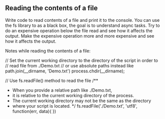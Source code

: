 ## Reading the contents of a file

Write code to read contents of a file and print it to the console. 
You can use the fs library to as a black box, the goal is to understand async tasks. 
Try to do an expensive operation below the file read and see how it affects the output. 
Make the expensive operation more and more expensive and see how it affects the output. 

Notes while reading the contents of a file:

// Set the current working directory to the directory of the script in order to
// read file from ./Demo.txt 
// or use absolute paths instead like path.join(__dirname, 'Demo.txt')
process.chdir(__dirname);

// Use fs.readFile() method to read the file 
/**
 * When you provide a relative path like ./Demo.txt,
 * it is relative to the current working directory of the process.
 * The current working directory may not be the same as the directory 
 * where your script is located.
 */
fs.readFile('./Demo.txt', 'utf8', function(err, data){ })

